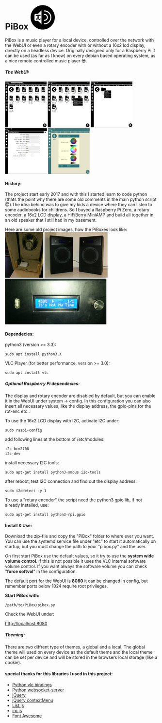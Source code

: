 # PiBox <img src="https://github.com/mchilli/pibox/blob/master/images/logo.png?raw=true" height="80">

PiBox is a music player for a local device, controlled over the network with the WebUI or even a rotary encoder with or without a 16x2 lcd display, directly on a headless device. Originally designed only for a Raspberry Pi it can be used (as far as I know) on every debian based operating system, as a nice remote controlled music player :sunglasses:.

##### The WebUI:

<img src="https://github.com/mchilli/pibox/blob/master/images/webui001.png?raw=true" height="150"> <img src="https://github.com/mchilli/pibox/blob/master/images/webui002.png?raw=true" height="150"> <img src="https://github.com/mchilli/pibox/blob/master/images/webui003.png?raw=true" height="150"> <img src="https://github.com/mchilli/pibox/blob/master/images/webui004.png?raw=true" height="150"> <img src="https://github.com/mchilli/pibox/blob/master/images/webui005.png?raw=true" height="150">

#### History:

The project start early 2017 and with this I started learn to code python (thats the point why there are some old comments in the main python script :innocent:).The idea behind was to give my kids a device where they can listen to some audiobooks for childrens. So I buyed a Raspberry Pi Zero, a rotary encoder, a 16x2 LCD display, a HiFiBerry MiniAMP and build all together in an old speaker that I still had in my basement.

Here are some old project images, how the PiBoxes look like:\
<img src="https://github.com/mchilli/pibox/blob/master/images/build.png?raw=true" height="150"> <img src="https://github.com/mchilli/pibox/blob/master/images/complete.png?raw=true" height="150"> <img src="https://github.com/mchilli/pibox/blob/master/images/display.png?raw=true" height="150">

#### Dependecies:

python3 (version >= 3.3):

	sudo apt install python3.X

VLC Player (for better performance, version >= 3.0):

	sudo apt install vlc

##### Optional Raspberry Pi dependecies:

The display and rotary encoder are disabled by default, but you can enable it in the WebUI under system -> config. In this configuration you can also insert all necessary values, like the display address, the gpio-pins for the rot-enc etc..

To use the 16x2 LCD display with I2C, activate I2C under:

    sudo raspi-config

add following lines at the bottom of /etc/modules:

    i2c-bcm2708
    i2c-dev

install necessary I2C tools:

	sudo apt-get install python3-smbus i2c-tools

after reboot, test I2C connection and find out the display address:

	sudo i2cdetect -y 1

To use a "rotary encoder" the script need the python3 gpio lib, if not already installed, use:

	sudo apt-get install python3-rpi.gpio

#### Install & Use:

Download the zip-file and copy the "PiBox" folder to where ever you want. You can use the systemd service file under "etc" to start it automatically on startup, but you must change the path to your "pibox.py" and the user.

On first start PiBox use the default values, so it try to use the **system wide volume control**. If this is not possible it uses the VLC internal software volume control. If you want always the software volume you can check "**force softvol**" in the configuration.

The default port for the WebUI is **8080** it can be changed in config, but remember ports below 1024 require root privileges.

**Start PiBox with:**

	/path/to/PiBox/pibox.py

Check the WebUI under:

[http://localhost:8080](http://localhost:8080 "http://localhost:8080")

##### Theming:

There are two diffrent type of themes, a global and a local. The global theme will used on every device as the default theme and the local theme can be set per device and will be stored in the browsers local storage (like a cookie).

#### special thanks for this libraries I used in this project:

- [Python vlc bindings](https://github.com/oaubert/python-vlc)
- [Python websocket-server](https://github.com/Pithikos/python-websocket-server)
- [jQuery](https://jquery.com/)
- [jQuery contextMenu](https://swisnl.github.io/jQuery-contextMenu/)
- [List.js](https://listjs.com/)
- [iro.js](https://iro.js.org/)
- [Font Awesome](https://fontawesome.com/)
